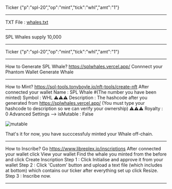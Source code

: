 Ticker
{"p":"spl-20","op":"mint","tick":"whl","amt":"1"}
*************************************************************************************
TXT File :
[whales.txt](https://github.com/splwhales/splwhales/files/13493436/whales.txt)
*************************************************************************************
SPL Whales supply
10,000
*************************************************************************************
Ticker
{"p":"spl-20","op":"mint","tick":"whl","amt":"1"}
*************************************************************************************
How to Generate SPL Whale?
https://splwhales.vercel.app/
Connnect your Phantom Wallet
Generate Whale
*************************************************************************************
How to Mint?
https://sol-tools.tonyboyle.io/nft-tools/create-nft
After connected your wallet
Name : SPL Whale #(The number you have been minted)
Symbol : WHL
⚠️⚠️⚠️ Description : The hashcode after you generated from https://splwhales.vercel.app/  (You must type your hashcode to description so we can verify your ownership) ⚠️⚠️⚠️
Royalty : 0
Advanced Settings --> isMutable : False

![mutable](https://github.com/splwhales/splwhales/assets/152276920/bdd645f4-70d1-4853-80ca-24c91ba9ca7b)

That's it for now, you have succcessfuly minted your Whale off-chain.
*************************************************************************************
How to Inscribe?
Go https://www.libreplex.io/inscriptions
After connected your wallet click View your wallet
Find the whale you minted from the before and click Create Inscription
Step 1 : Click Initialise and approve it from your wallet
Step 2 : Click 'Custom' button and upload a text file (which includes at bottom) which contains our ticker after everything set up click Resize.
Step 3 : Inscribe now. 
*************************************************************************************

